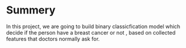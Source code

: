 # Summery
In this project, we are going to build binary classicfication model which decide if the person have a breast cancer or not , based on collected features that doctors normally ask for.